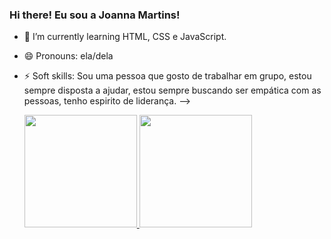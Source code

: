 ### Hi there! Eu sou a Joanna Martins!


- 🌱 I’m currently learning  HTML, CSS e JavaScript.
- 😄 Pronouns: ela/dela
- ⚡ Soft skills: Sou uma pessoa que gosto de trabalhar em grupo, estou sempre disposta a ajudar, estou sempre buscando ser empática com as pessoas, tenho espirito de liderança.
-->

  <a href="https://github.com/joannamartinstec">
  <img height="180em" src="https://github-readme-stats.vercel.app/api?username=joannamartinstec&show_icons=false&theme=dracula&include_all_commits=true&count_private=true"/>
  <img height="180em" src="https://github-readme-stats.vercel.app/api/top-langs/?username=joannamartinsec&layout=compact&langs_count=7&theme=dracula"/>
</div>
